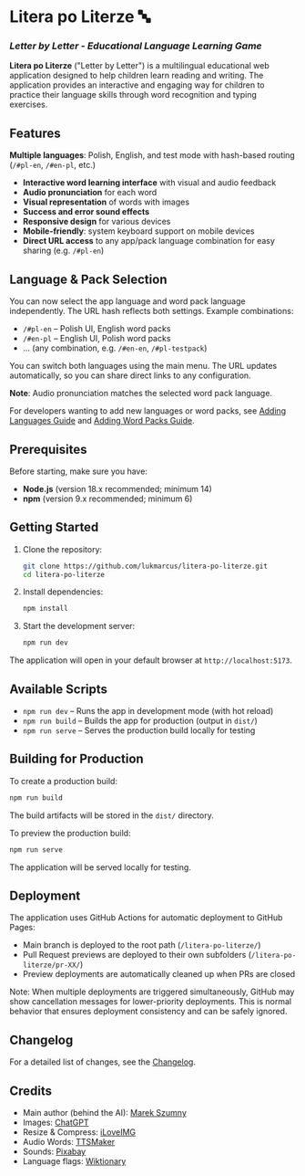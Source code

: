 # Litera po Literze 🔤

### _Letter by Letter - Educational Language Learning Game_

**Litera po Literze** ("Letter by Letter") is a multilingual educational web application designed to help children learn reading and writing. The application provides an interactive and engaging way for children to practice their language skills through word recognition and typing exercises.

## Features

**Multiple languages**: Polish, English, and test mode with hash-based routing (`/#pl-en`, `/#en-pl`, etc.)

- **Interactive word learning interface** with visual and audio feedback
- **Audio pronunciation** for each word
- **Visual representation** of words with images
- **Success and error sound effects**
- **Responsive design** for various devices
- **Mobile-friendly**: system keyboard support on mobile devices
- **Direct URL access** to any app/pack language combination for easy sharing (e.g. `/#pl-en`)

## Language & Pack Selection

You can now select the app language and word pack language independently. The URL hash reflects both settings. Example combinations:

- `/#pl-en` – Polish UI, English word packs
- `/#en-pl` – English UI, Polish word packs
- ... (any combination, e.g. `/#en-en`, `/#pl-testpack`)

You can switch both languages using the main menu. The URL updates automatically, so you can share direct links to any configuration.

**Note**: Audio pronunciation matches the selected word pack language.

For developers wanting to add new languages or word packs, see [Adding Languages Guide](docs/ADDING_LANGUAGES.md) and [Adding Word Packs Guide](docs/ADDING_WORD_PACKS.md).

## Prerequisites

Before starting, make sure you have:

- **Node.js** (version 18.x recommended; minimum 14)
- **npm** (version 9.x recommended; minimum 6)

## Getting Started

1. Clone the repository:

   ```bash
   git clone https://github.com/lukmarcus/litera-po-literze.git
   cd litera-po-literze
   ```

2. Install dependencies:

   ```bash
   npm install
   ```

3. Start the development server:
   ```bash
   npm run dev
   ```

The application will open in your default browser at `http://localhost:5173`.

## Available Scripts

- `npm run dev` – Runs the app in development mode (with hot reload)
- `npm run build` – Builds the app for production (output in `dist/`)
- `npm run serve` – Serves the production build locally for testing

## Building for Production

To create a production build:

```bash
npm run build
```

The build artifacts will be stored in the `dist/` directory.

To preview the production build:

```bash
npm run serve
```

The application will be served locally for testing.

## Deployment

The application uses GitHub Actions for automatic deployment to GitHub Pages:

- Main branch is deployed to the root path (`/litera-po-literze/`)
- Pull Request previews are deployed to their own subfolders (`/litera-po-literze/pr-XX/`)
- Preview deployments are automatically cleaned up when PRs are closed

Note: When multiple deployments are triggered simultaneously, GitHub may show cancellation messages for lower-priority deployments. This is normal behavior that ensures deployment consistency and can be safely ignored.

## Changelog

For a detailed list of changes, see the [Changelog](./CHANGELOG.md).

## Credits

- Main author (behind the AI): [Marek Szumny](https://github.com/lukmarcus)
- Images: [ChatGPT](https://chatgpt.com/)
- Resize & Compress: [iLoveIMG](https://www.iloveimg.com/)
- Audio Words: [TTSMaker](https://ttsmaker.com/)
- Sounds: [Pixabay](https://pixabay.com/)
- Language flags: [Wiktionary](https://en.wiktionary.org/wiki/Wiktionary:Language_flags_list)
